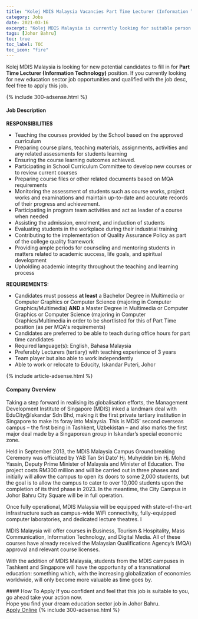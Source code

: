 ```yaml
---
title: "Kolej MDIS Malaysia Vacancies Part Time Lecturer (Information Technology)" 
category: Jobs 
date: 2021-03-16 
excerpt: "Kolej MDIS Malaysia is currently looking for suitable person to fill in the Part Time Lecturer (Information Technology) which positioned at Johor Bahru" 
tags: [Johor Bahru] 
toc: true 
toc_label: TOC 
toc_icon: "fire" 
--- 
```


<p>Kolej MDIS Malaysia is looking for new potential candidates to fill in for <b>Part Time Lecturer (Information Technology)</b> position. If you currently looking for new education sector job opportunities and qualified with the job desc, feel free to apply this job.
</p>{% include 300-adsense.html %} 
<div><div><h4>Job Description</h4></div><div><div><span><div><p><strong>RESPONSIBILITIES</strong></p><ul><li>Teaching the courses provided by the School based on the approved curriculum</li><li>Preparing course plans, teaching materials, assignments, activities and any related assessments for students learning</li><li>Ensuring the course learning outcomes achieved.</li><li>Participating in School Curriculum Committee to develop new courses or to review current courses</li><li>Preparing course files or other related documents based on MQA requirements</li><li>Monitoring the assessment of students such as course works, project works and examinations and maintain up-to-date and accurate records of their progress and achievement.</li><li>Participating in program team activities and act as leader of a course when needed</li><li>Assisting the admission, enrolment, and induction of students</li><li>Evaluating students in the workplace during their industrial training</li><li>Contributing to the implementation of Quality Assurance Policy as part of the college quality framework</li><li>Providing ample periods for counseling and mentoring students in matters related to academic success, life goals, and spiritual development</li><li>Upholding academic integrity throughout the teaching and learning process</li></ul><p><strong>REQUIREMENTS:</strong></p><ul><li>Candidates must possess <strong>at least</strong> a Bachelor Degree in Multimedia or Computer Graphics or Computer Science (majoring in Computer Graphics/Multimedia)&#160;<strong>AND </strong>a Master Degree in Multimedia or Computer Graphics or Computer Science (majoring in Computer Graphics/Multimedia in order to be shortlisted for this of&#160;Part Time position (as per MQA's requirements)</li><li>Candidates are preferred to be able to teach during office hours for part time candidates</li><li>Required language(s): English, Bahasa Malaysia</li><li>Preferably Lecturers (tertiary) with teaching experience of 3 years</li><li>Team player but also able to work independently</li><li>Able to work or relocate to Educity, Iskandar Puteri, Johor</li></ul></div></span></div></div></div> 
{% include article-adsense.html %} 
<div><div><h4>Company Overview</h4></div><div><div><span><div><p>Taking a step forward in realising its globalisation efforts, the Management Development Institute of Singapore (MDIS) inked a landmark deal with EduCity@Iskandar Sdn Bhd, making it the first private tertiary institution in Singapore to make its foray into Malaysia. This is MDIS&#8217; second overseas campus &#8211; the first being in Tashkent, Uzbekistan &#8211; and also marks the first major deal made by a Singaporean group in Iskandar&#8217;s special economic zone.</p><p>Held in September 2013, the MDIS Malaysia Campus Groundbreaking Ceremony was officiated by YAB Tan Sri Dato&#8217; Hj. Muhyiddin bin Hj. Mohd Yassin, Deputy Prime Minister of Malaysia and Minister of Education. The project costs RM300 million and will be carried out in three phases and initially will allow the campus to open its doors to some 2,000 students, but the goal is to allow the campus to cater to over 10,000 students upon the completion of its third phase in 2023. In the meantime, the City Campus in Johor Bahru City Square will be in full operation.</p><p>Once fully operational, MDIS Malaysia will be equipped with state-of-the-art infrastructure such as campus-wide WiFi connectivity, fully-equipped computer laboratories, and dedicated lecture theatres. I</p><p>MDIS Malaysia will offer courses in Business, Tourism &amp; Hospitality, Mass Communication, Information Technology, and Digital Media. All of these courses have already received the Malaysian Qualifications Agency&#8217;s (MQA) approval and relevant course licenses.</p><p>With the addition of MDIS Malaysia, students from the MDIS campuses in Tashkent and Singapore will have the opportunity of a transnational education: something which, with the increasing globalization of economies worldwide, will only become more valuable as time goes by.</p></div></span></div></div></div> 
#### How To Apply 
If you confident and feel that this job is suitable to you, go ahead take your action now. <br/> 
Hope you find your dream education sector job in Johor Bahru. <br/> 
<a href="https://www.jobstreet.com.my/en/job/part-time-lecturer-information-technology-4507958?jobId=jobstreet-my-job-4507958" class="btn btn--info" target="_blank" rel="nofollow noopenner">Apply Online</a> 
{% include 300-adsense.html %} 